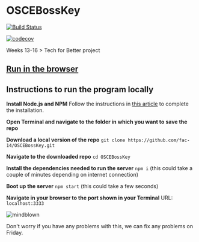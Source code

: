 # OSCEBossKey

[![Build Status](https://travis-ci.org/fac-14/OSCEBossKey.svg?branch=master)](https://travis-ci.org/fac-14/OSCEBossKey)

[![codecov](https://codecov.io/gh/fac-14/OSCEBossKey/branch/master/graph/badge.svg)](https://codecov.io/gh/fac-14/OSCEBossKey)

Weeks 13-16 > Tech for Better project
## [Run in the browser](https://oscebosskey.herokuapp.com)

## Instructions to run the program locally

**Install Node.js and NPM**
Follow the instructions in [this article](https://blog.teamtreehouse.com/install-node-js-npm-mac) to complete the installation.

**Open Terminal and navigate to the folder in which you want to save the repo**

**Download a local version of the repo**
`git clone https://github.com/fac-14/OSCEBossKey.git`

**Navigate to the downloaded repo**
`cd OSCEBossKey`

**Install the dependencies needed to run the server**
`npm i` (this could take a couple of minutes depending on internet connection)

**Boot up the server**
`npm start` (this could take a few seconds)

**Navigate in your browser to the port shown in your Terminal**
URL: `localhost:3333`

![mindblown](https://media.giphy.com/media/xT0xeJpnrWC4XWblEk/giphy-downsized-large.gif)

Don't worry if you have any problems with this, we can fix any problems on Friday.

